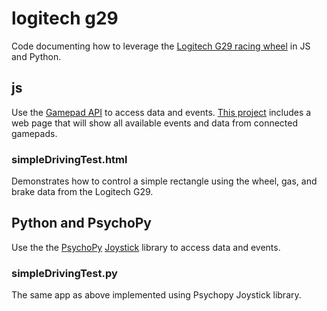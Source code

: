 # logitech g29
Code documenting how to leverage the [Logitech G29 racing wheel](https://www.logitechg.com/en-us/products/driving/driving-force-racing-wheel.html) in JS and Python. 

## js 
Use the [Gamepad API](https://www.w3.org/TR/gamepad/) to access data and events. [This project](https://github.com/luser/gamepadtest) includes a web page that will show all available events and data from connected gamepads.

### simpleDrivingTest.html
Demonstrates how to control a simple rectangle using the wheel, gas, and brake data from the Logitech G29.

## Python and PsychoPy
Use the the [PsychoPy](https://www.psychopy.org/documentation.html) [Joystick](https://psychopy.org/api/hardware/joystick.html) library to access data and events.

### simpleDrivingTest.py
The same app as above implemented using Psychopy Joystick library.
